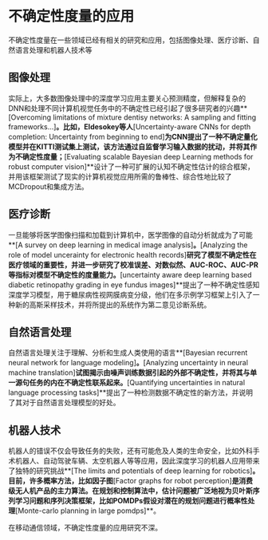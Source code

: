 # 不确定性度量的应用

不确定性度量在一些领域已经有相关的研究和应用，包括图像处理、医疗诊断、自然语言处理和机器人技术等

## 图像处理

实际上，大多数图像处理中的深度学习应用主要关心预测精度，但解释复杂的DNN和处理不同计算机视觉任务中的不确定性已经引起了很多研究者的兴趣**[Overcoming limitations of mixture dentisy networks: A sampling and fitting frameworks...]**。比如，Eldesokey等人**[Uncertainty-aware CNNs for depth completion: Uncertainty from beginning to end]**为CNN提出了一种不确定量化模型并在KITTI测试集上测试，该方法通过自监督学习输入数据的扰动，并将其作为不确定性度量；**[Evaluating scalable Bayesian deep Learning methods for robust computer vision]**设计了一种可扩展的认知不确定性估计的综合框架，并用该框架测试了现实的计算机视觉应用所需的鲁棒性、综合性地比较了MCDropout和集成方法。

## 医疗诊断

一旦能够将医学图像扫描和加载到计算机中，医学图像的自动分析就成为了可能**[A survey on deep learning in medical image analysis]**。**[Analyzing the role of model uncerainty for electronic health records]**研究了模型不确定性在医疗领域的重要性，并进一步研究了校准误差、对数似然、AUC-ROC、AUC-PR等指标对模型不确定性的度量能力。**[uncertainty aware deep learning based diabetic retinopathy grading in eye fundus images]**提出了一种不确定性感知深度学习模型，用于糖尿病性视网膜病变分级，他们在多示例学习框架上引入了一种新的高斯采样技术，并将所提出的系统作为第二意见诊断系统。

## 自然语言处理

自然语言处理关注于理解、分析和生成人类使用的语言**[Bayesian recurrent neural network for language modeling]**。**[Analyzing uncertainty in neural machine translation]**试图揭示由噪声训练数据引起的外部不确定性，并将其与单一源句任务的内在不确定性联系起来。**[Quantifying uncertainties in natural language processing tasks]**提出了一种检测数据不确定性的新方法，并说明了其对于自然语言处理模型的好处。

## 机器人技术

机器人的错误不仅会导致任务的失败，还有可能危及人类的生命安全，比如外科手术机器人、自动驾驶车辆、太空机器人等等应用，因此深度学习的机器人应用带来了独特的研究挑战**[The limits and potentials of deep learning for robotics]**。目前，许多概率方法，比如因子图**[Factor graphs for robot perception]**是消费级无人机产品的主力算法。在规划和控制算法中，估计问题被广泛地视为贝叶斯序列学习问题和序列决策框架，比如POMDPs假设对潜在的规划问题进行概率性处理**[Monte-carlo planning in large pomdps]**。

在移动通信领域，不确定性度量的应用研究不深。



